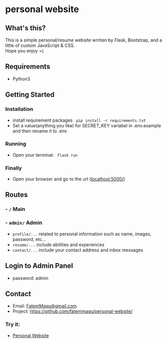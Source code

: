 # personal website
## What's this?
This is a simple personal/resume website wrriten by Flask, Bootstrap, and a little of custom JavaScript & CSS. <br />
Hope you enjoy =)

## Requirements
- Python3

## Getting Started
### Installation
- install requirement packages
``` pip install -r requirements.txt```
- Set a value(anything you like) for SECRET_KEY variabel in .env.example and then rename it to .env
### Running
- Open your terminal: 
``` flask run```
### Finally
- Open your browser and go to the url ([localhost:5000/](http://localhost:5000/))

## Routes
### - ```/``` Main
### - ```admin/``` Admin
- ```profile/...``` related to personal information such as name, images, password, etc...
- ```resume/...``` include abilities and experiences 
- ```contact/...``` include your contact address and inbox messages

## Login to Admin Panel 
- password: admin

## Contact 
- Email: FatemMaqu@gmail.com
- Project: https://github.com/fatemmaqu/personal-website/

### Try it:
- [Personal Website](http://personal-website-fatemmaqu.fandogh.cloud/)
